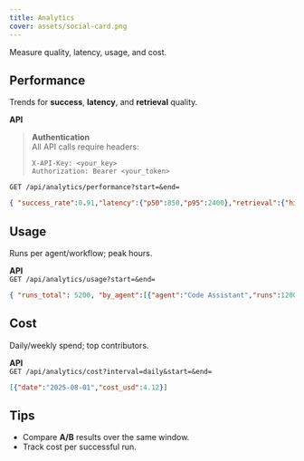 ```yaml
---
title: Analytics
cover: assets/social-card.png
---
```


Measure quality, latency, usage, and cost.

## Performance
Trends for **success**, **latency**, and **retrieval** quality.

**API**  
> **Authentication**  
> All API calls require headers:  
> ```http
> X-API-Key: <your_key>
> Authorization: Bearer <your_token>
> ```

`GET /api/analytics/performance?start=&end=`  
```json
{ "success_rate":0.91,"latency":{"p50":850,"p95":2400},"retrieval":{"hit_rate":0.64} }
```

## Usage
Runs per agent/workflow; peak hours.

**API**  
`GET /api/analytics/usage?start=&end=`  
```json
{ "runs_total": 5200, "by_agent":[{"agent":"Code Assistant","runs":1200}] }
```

## Cost
Daily/weekly spend; top contributors.

**API**  
`GET /api/analytics/cost?interval=daily&start=&end=`  
```json
[{"date":"2025-08-01","cost_usd":4.12}]
```

## Tips
- Compare **A/B** results over the same window.  
- Track cost per successful run.
